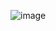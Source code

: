 ![image](https://github.com/Nuuchcha/Reporting/assets/143735482/f89a02af-bbd9-42f4-ac7c-b403ae6e2501)

